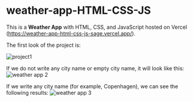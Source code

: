 # weather-app-HTML-CSS-JS

This is a **Weather App** with HTML, CSS, and JavaScript hosted on Vercel (https://weather-app-html-css-js-sage.vercel.app/).

The first look of the project is:

![project1](https://github.com/broto1234/weather-app-HTML-CSS-JS/assets/73961811/d5747988-de62-49d7-b80e-3d6dd5361860)

If we do not write any city name or empty city name, it will look like this:
![weather app 2](https://github.com/broto1234/weather-app-HTML-CSS-JS/assets/73961811/a641285a-1644-47a0-8811-9c300b1ce1bf)

If we write any city name (for example, Copenhagen), we can see the following results:
![weather app 3](https://github.com/broto1234/weather-app-HTML-CSS-JS/assets/73961811/975965eb-1b02-497d-89b8-a57276c8b5eb)
